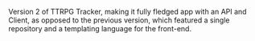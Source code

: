 Version 2 of TTRPG Tracker, making it fully fledged app with an API and Client, as opposed to the previous version, which featured a single repository and a templating language for the front-end.
